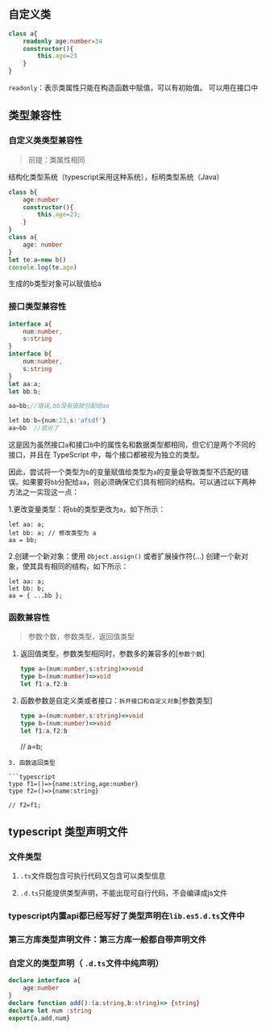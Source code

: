 ## 自定义类

```typescript
class a{
    readonly age:number=34
    constructor(){
        this.age=23
    }
}
```

`readonly`：表示类属性只能在构造函数中赋值，可以有初始值。 可以用在接口中

## 类型兼容性

### 自定义类类型兼容性

> 前提：类属性相同

结构化类型系统（typescript采用这种系统），标明类型系统（Java）

```typescript
class b{
    age:number
    constructor(){
        this.age=23;
    }
}
class a{
    age: number
}
let te:a=new b()
console.log(te.age)
```

生成的b类型对象可以赋值给a

### 接口类型兼容性

```typescript
interface a{
    num:number,
    s:string
}
interface b{
    num:number,
    s:string
}
let aa:a;
let bb:b;

aa=bb;//错误,bb没有值就分配给aa

​let bb:b={num:23,s:'afsdf'}
aa=bb  //就对了​
```

这是因为虽然接口`a`和接口`b`中的属性名和数据类型都相同，但它们是两个不同的接口，并且在 TypeScript 中，每个接口都被视为独立的类型。

因此，尝试将一个类型为`b`的变量赋值给类型为`a`的变量会导致类型不匹配的错误。如果要将`bb`分配给`aa`，则必须确保它们具有相同的结构。可以通过以下两种方法之一实现这一点：

1.更改变量类型：将`bb`的类型更改为`a`，如下所示：

```
let aa: a;
let bb: a; // 修改类型为 a
aa = bb;
```

2.创建一个新对象：使用 `Object.assign()` 或者扩展操作符(...) 创建一个新对象，使其具有相同的结构，如下所示：

```
let aa: a;
let bb: b;
aa = { ...bb };
```

### 函数兼容性

> 参数个数，参数类型，返回值类型

1. 返回值类型，参数类型相同时，参数多的兼容多的[`参数个数`]
   
   ```typescript
   type a=(num:number,s:string)=>void
   type b=(num:number)=>void
   let f1:a,f2:b
   ```

2. 函数参数是自定义类或者接口：`拆开接口和自定义对象`[参数类型]
   
   ```typescript
   type a=(num:number,s:string)=>void
   type b=(num:number)=>void
   let f1:a,f2:b
   ```

   //  a=b;

```
3. 函数返回类型

```typescript
type f1=()=>{name:string,age:number}
type f2=()=>{name:string}

// f2=f1;
```

## typescript 类型声明文件

### 文件类型

1. `.ts`文件既包含可执行代码又包含可以类型信息

2. `.d.ts`只能提供类型声明，不能出现可自行代码，不会编译成js文件

### typescript内置api都已经写好了类型声明在`lib.es5.d.ts`文件中

### 第三方库类型声明文件：第三方库一般都自带声明文件

### 自定义的类型声明（ `.d.ts`文件中纯声明）

```typescript
declare interface a{
    age:number
}
declare function add():(a:string,b:string)=> {string}
declare let num :string
export{a,add,num}
```

